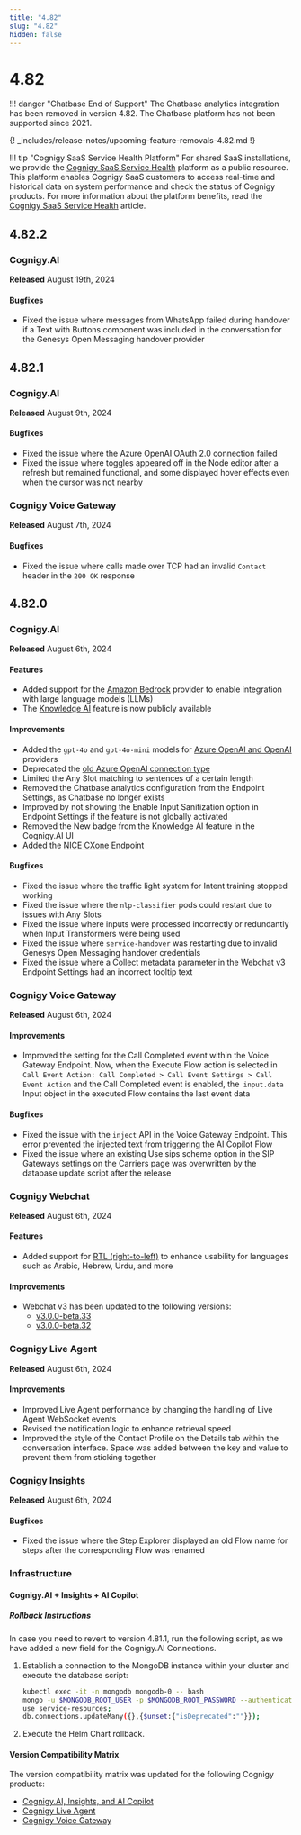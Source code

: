 ```yaml
---
title: "4.82"
slug: "4.82"
hidden: false
---
```


# 4.82

!!! danger "Chatbase End of Support"
    The Chatbase analytics integration has been removed in version 4.82. The Chatbase platform has not been supported since 2021.

{! _includes/release-notes/upcoming-feature-removals-4.82.md !}

!!! tip "Cognigy SaaS Service Health Platform"
    For shared SaaS installations, we provide the [Cognigy SaaS Service Health](https://status.cognigy.ai/) platform as a public resource. This platform enables Cognigy SaaS customers to access real-time and historical data on system performance and check the status of Cognigy products.
    For more information about the platform benefits, read the [Cognigy SaaS Service Health](../ai/installation/saas-service-health.md) article.

## 4.82.2

### Cognigy.AI

**Released** August 19th, 2024

#### Bugfixes

- Fixed the issue where messages from WhatsApp failed during handover if a Text with Buttons component was included in the conversation for the Genesys Open Messaging handover provider

## 4.82.1

### Cognigy.AI

**Released** August 9th, 2024

#### Bugfixes

- Fixed the issue where the Azure OpenAI OAuth 2.0 connection failed
- Fixed the issue where toggles appeared off in the Node editor after a refresh but remained functional, and some displayed hover effects even when the cursor was not nearby

### Cognigy Voice Gateway

**Released** August 7th, 2024

#### Bugfixes

- Fixed the issue where calls made over TCP had an invalid `Contact` header in the `200 OK` response

## 4.82.0

### Cognigy.AI

**Released** August 6th, 2024

#### Features

- Added support for the [Amazon Bedrock](../ai/empower/llms.md#add-a-model) provider to enable integration with large language models (LLMs)
- The [Knowledge AI](../ai/empower/knowledge-ai/overview.md) feature is now publicly available

#### Improvements

- Added the `gpt-4o` and `gpt-4o-mini` models for [Azure OpenAI and OpenAI](../ai/empower/llms.md#supported-models) providers
- Deprecated the [old Azure OpenAI connection type](../ai/empower/llms.md#deprecation-of-old-connections-for-microsoft-azure-openai)
- Limited the Any Slot matching to sentences of a certain length
- Removed the Chatbase analytics configuration from the Endpoint Settings, as Chatbase no longer exists
- Improved by not showing the Enable Input Sanitization option in Endpoint Settings if the feature is not globally activated
- Removed the New badge from the Knowledge AI feature in the Cognigy.AI UI
- Added the [NICE CXone](../ai/deploy/endpoint-reference/nice.md) Endpoint

#### Bugfixes

- Fixed the issue where the traffic light system for Intent training stopped working
- Fixed the issue where the `nlp-classifier` pods could restart due to issues with Any Slots
- Fixed the issue where inputs were processed incorrectly or redundantly when Input Transformers were being used
- Fixed the issue where `service-handover` was restarting due to invalid Genesys Open Messaging handover credentials
- Fixed the issue where a Collect metadata parameter in the Webchat v3 Endpoint Settings had an incorrect tooltip text

### Cognigy Voice Gateway

**Released** August 6th, 2024

#### Improvements

- Improved the setting for the Call Completed event within the Voice Gateway Endpoint. Now, when the Execute Flow action is selected in `Call Event Action: Call Completed > Call Event Settings > Call Event Action` and the Call Completed event is enabled, the` input.data` Input object in the executed Flow contains the last event data

#### Bugfixes

- Fixed the issue with the `inject` API in the Voice Gateway Endpoint. This error prevented the injected text from triggering the AI Copilot Flow
- Fixed the issue where an existing Use sips scheme option in the SIP Gateways settings on the Carriers page was overwritten by the database update script after the release

### Cognigy Webchat

**Released** August 6th, 2024

#### Features

- Added support for [RTL (right-to-left)](../webchat/v3/features.md#rtl-language-support) to enhance usability for languages such as Arabic, Hebrew, Urdu, and more

#### Improvements

- Webchat v3 has been updated to the following versions:
    - [v3.0.0-beta.33](https://github.com/Cognigy/WebchatWidget/releases/tag/v3.0.0-beta.33)
    - [v3.0.0-beta.32](https://github.com/Cognigy/WebchatWidget/releases/tag/v3.0.0-beta.32)

### Cognigy Live Agent

**Released** August 6th, 2024

#### Improvements

- Improved Live Agent performance by changing the handling of Live Agent WebSocket events
- Revised the notification logic to enhance retrieval speed
- Improved the style of the Contact Profile on the Details tab within the conversation interface. Space was added between the key and value to prevent them from sticking together

### Cognigy Insights

**Released** August 6th, 2024

#### Bugfixes

- Fixed the issue where the Step Explorer displayed an old Flow name for steps after the corresponding Flow was renamed

### Infrastructure

#### Cognigy.AI + Insights + AI Copilot

##### Rollback Instructions

In case you need to revert to version 4.81.1, run the following script, as we have added a new field for the Cognigy.AI Connections.

1. Establish a connection to the MongoDB instance within your cluster and execute the database script:
    ```bash
    kubectl exec -it -n mongodb mongodb-0 -- bash
    mongo -u $MONGODB_ROOT_USER -p $MONGODB_ROOT_PASSWORD --authenticationDatabase admin
    use service-resources;
    db.connections.updateMany({},{$unset:{"isDeprecated":""}});
    ```
2. Execute the Helm Chart rollback.


#### Version Compatibility Matrix

The version compatibility matrix was updated for the following Cognigy products:

- [Cognigy.AI, Insights, and AI Copilot](../ai/installation/version-compatibility-matrix.md)
- [Cognigy Live Agent](../live-agent/installation/deployment/version-compatibility-matrix.md)
- [Cognigy Voice Gateway](../voice-gateway/installation/version-compatibility-matrix.md)